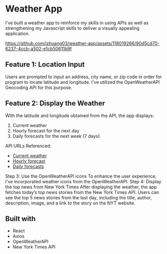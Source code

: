 <h1> Weather App </h1>

I've built a weather app to reinforce my skills in using APIs as well as strengthening my Javascript skills to deliver a visually appealing application. 


https://github.com/jzhuang03/weather-app/assets/118019266/90d5cd70-6237-4ccb-a502-e1cb50611b9f


<h2> Feature 1: Location Input </h2>
Users are prompted to input an address, city name, or zip code in order for program to locate latitude and longitude. I've utilized the OpenWeatherAPI Geocoding API for this purpose.

<h2> Feature 2: Display the Weather </h2>
With the latitude and longitude obtained from the API, the app displays:
<ol>
  <li> Current weather </li>
  <li> Hourly forecast for the next day </li>
  <li> Daily forecasts for the next week (7 days). </li>
</ol>

API URLs Referenced:
- [Current weather](https://openweathermap.org/current)
- [Hourly forecast](https://openweathermap.org/forecast5)
- [Daily forecasts](https://openweathermap.org/forecast16)


</h2> Step 3: Use the OpenWeatherAPI icons </h2>
To enhance the user experience, I've incorporated weather icons from the OpenWeatherAPI.

</h2> Step 4: Display the top news from New York Times </h2>
After displaying the weather, the app fetches today’s top news stories from the New York Times API. Users can see the top 5 news stories from the last day, including the title, author, description, image, and a link to the story on the NYT website.


<h2> Built with </h2>
<ul>
  <li> React </li>
  <li> Axios </li>
  <li> OpenWeatherAPI </li>
  <li> New York Times API </li>
</ul>




